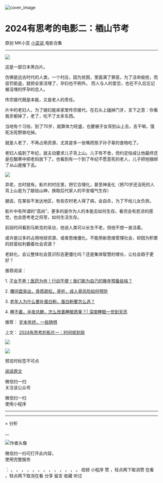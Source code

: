 ![cover_image](https://mmbiz.qpic.cn/mmbiz_jpg/A8SKDch4cJHrVnIWbRCrqmkQqic1qoAg4TyictHHUNgZmIc75tuDLXQdOU0qbelPKwTn2mVo8PxNpPx36ticohGOA/0?wx_fmt=jpeg)

#  2024有思考的电影二：梄山节考

原创  MK小亚  [ 小亚说 ](https://mp.weixin.qq.com/mp/appmsgalbum?__biz=MzUxNDAwNTk0MQ==&action=getalbum&album_id=2799748994343190529#wechat_redirect) 电影合集

__ _ _ _ _

![](https://mmbiz.qpic.cn/mmbiz_jpg/A8SKDch4cJHrVnIWbRCrqmkQqic1qoAg41VIVhQG6WQfPvaTviaVPfl32V4AqCGghM9GvHB1MzS10svhPSfHbeQQ/640?wx_fmt=jpeg)

这是一部日本黑白片。

仿佛是远古时代的人类，一个村庄，因为贫困，里面满了罪恶，为了活命偷抢，而惩罚偷盗，就把全家活埋了，孕妇也不例外。
而人与人的爱恋，也在不久后忘记被活埋的怀孕的恋人。

传宗接代既是本能，又是老人的责任。

片中的老妇人，为了媳妇能来家里传宗接代，在石头上磕掉门牙，言下之意：你看我牙都掉了，老了，吃不了太多东西。

当地有个习俗，到了70岁，就算体力旺盛，也要被子女背到山上去，去干嘛，饿死冻死野兽吃掉。

就是人老了，不再占用资源，尤其是多一张嘴把孩子孙子辈的食物吃了。

老妇人临到了年纪，就主动要求儿子背上山。儿子有不舍，但约定俗成让他最终还是在酷寒中把老妈放下了。也看到有一个到了年纪不愿意死的老人，儿子把他捆绑了从山崖推下去。

![](https://mmbiz.qpic.cn/mmbiz_jpg/A8SKDch4cJHrVnIWbRCrqmkQqic1qoAg4ErQYGbqrOVDJFfxtVfQwQ3h7eosMicddHOjYV0ytpoa35FNDKdtH3iaA/640?wx_fmt=jpeg)

弃老，古时就有。影片的村庄里，把它合理化，甚至神圣化（把70岁还没死的人背上山是为了献给山神，换取后代家人的平安福气生存）

据说，在某些不发达地区，有些农村老人得了病，会自杀，为了不给儿女负担。

影片中有所谓的“高尚”，更多的是作为人的本能去如何生存。看完会有悲凉的感觉，也会思考老之将至，如何生活生存。

前段时间看到马斯克的采访，他说人类可以长生不老，但他不想一直活着。

或许是过多的占用地球资源，或者思维僵化，不能用新思维管理社会，却因为积累的财富权利霸着社会资源？

老龄化，会让整体社会意识形态更僵化吗？还是集体智慧的增长，让社会趋于更好？

  

推荐阅读：

1\. [ 子女不养！医药为伴！行动不便！我们能为自己的晚年预备些啥？
](https://mp.weixin.qq.com/s?__biz=MzUxNDAwNTk0MQ==&mid=2247484752&idx=1&sn=fbb79ef2c38d86e7134391f0cd0e1afe&scene=21#wechat_redirect)

2\.  [ 腰间盘突出，骨质疏松，骨折，成人骨风险如何预防
](https://mp.weixin.qq.com/s?__biz=MzUxNDAwNTk0MQ==&mid=2247484926&idx=1&sn=21d233c54b8ec1810cd5083fc3b16b2d&scene=21#wechat_redirect)

3\. [ 老年人为什么要补蛋白粉，蛋白粉要怎么选？
](https://mp.weixin.qq.com/s?__biz=MzUxNDAwNTk0MQ==&mid=2247484820&idx=1&sn=b8f4a58f9ea612039d0fc2952ea9fb3e&scene=21#wechat_redirect)  
  
4\. [ 睡不着，半夜总醒，怎么改善睡眠质量？| 深度睡眠一觉到天亮
](https://mp.weixin.qq.com/s?__biz=MzUxNDAwNTk0MQ==&mid=2247485807&idx=1&sn=e566d480e68b54939f55ed083264e4cd&scene=21#wechat_redirect)  
  

推荐： [ 岁末年终，一些随想
](https://mp.weixin.qq.com/s?__biz=MzUxNDAwNTk0MQ==&mid=2247485973&idx=1&sn=7fb4a379959e6b9e4c8a26e15406adc9&scene=21#wechat_redirect)  

上文： [ 2024有思考的影片一：时间规划局
](https://mp.weixin.qq.com/s?__biz=MzUxNDAwNTk0MQ==&mid=2247485984&idx=1&sn=c6cb9400a3298e1a84249b04a82c717b&scene=21#wechat_redirect)

  

![](https://mmbiz.qpic.cn/mmbiz_gif/b96CibCt70iaZ7Bia3Wm91cEuWhERXfCYjTia9tf7aMjVBNRETSa2NpGjCV6tyNvgCLos8LBgwEgxcwaIw8zdOsG7A/640?wx_fmt=gif)

![](https://mmbiz.qpic.cn/mmbiz_jpg/A8SKDch4cJEicCnqTxiatgGquhIicZ1wJ1Dth5YOOzoYV7U4N3HmiaO0vVAzjOpBVdtF0gnL632Fc7HqiaDmgveQDEw/640?wx_fmt=jpeg)

  

预览时标签不可点

[ 阅读原文 ](javascript:;)

微信扫一扫  
关注该公众号



微信扫一扫  
使用小程序

****



****



×  分析

__

![作者头像](http://mmbiz.qpic.cn/mmbiz_png/A8SKDch4cJE0KicTMyrVCx3VLqEgic5sJ1V5QeGZTibG9GLZlSCXSj5ByXNkib5PBrZVMkI41KKxgwE1K9gfypUeRg/0?wx_fmt=png)

微信扫一扫可打开此内容，  
使用完整服务

：  ，  ，  ，  ，  ，  ，  ，  ，  ，  ，  ，  ，  。  视频  小程序  赞  ，轻点两下取消赞  在看  ，轻点两下取消在看
分享  留言  收藏  听过


